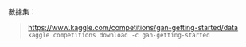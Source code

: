 
數據集：
> https://www.kaggle.com/competitions/gan-getting-started/data
`kaggle competitions download -c gan-getting-started`
